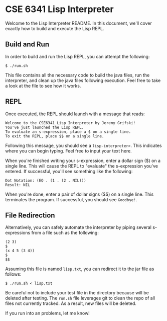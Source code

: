 # CSE 6341 Lisp Interpreter

Welcome to the Lisp Interpreter README. In this document,
we'll cover exactly how to build and execute the Lisp REPL.

## Build and Run

In order to build and run the Lisp REPL, you can attempt the following:

```console
$ ./run.sh
```

This file contains all the necessary code to build the java files,
run the interpreter, and clean up the java files following execution.
Feel free to take a look at the file to see how it works.

## REPL

Once executed, the REPL should launch with a message that reads:

```console
Welcome to the CSE6341 Lisp Interpreter by Jeremy Grifski!
You've just launched the Lisp REPL.
To evaluate an s-expression, place a $ on a single line.
To exit the REPL, place $$ on a single line.
```

Following this message, you should see a `lisp-interpreter>`. 
This indicates where you can begin typing. Feel free to input your
text here. 

When you're finished writing your s-expression, enter a dollar sign ($) 
on a single line. This will cause the REPL to "evaluate"
the s-expression you've entered. If successful, you'll see
something like the following:

```console
Dot Notation: (EQ . (1 . (2 . NIL)))
Result: NIL
```

When you're done, enter a pair of dollar signs ($$) on a single line. This
terminates the program. If successful, you should see `Goodbye!`.

## File Redirection

Alternatively, you can safely automate the interpreter by piping
several s-expressions from a file such as the following:

```
(2 3)
$
(x 4 5 (3 4))
$
$$
```

Assuming this file is named `lisp.txt`, you can redirect it to
the jar file as follows:

```console
$ ./run.sh < lisp.txt
```

Be careful not to include your test file in the directory because will
be deleted after testing. The `run.sh` file leverages git to clean
the repo of all files not currently tracked. As a result, new files
will be deleted. 

If you run into an problems, let me know!
